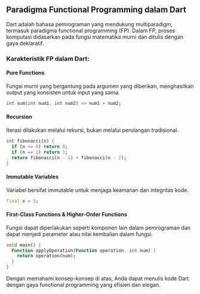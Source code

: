 ## Paradigma Functional Programming dalam Dart

Dart adalah bahasa pemrograman yang mendukung multiparadigm, termasuk paradigma functional programming (FP). Dalam FP, proses komputasi didasarkan pada fungsi matematika murni dan ditulis dengan gaya deklaratif.

### Karakteristik FP dalam Dart:

#### Pure Functions
Fungsi murni yang bergantung pada argumen yang diberikan, menghasilkan output yang konsisten untuk input yang sama.
```dart
int sum(int num1, int num2) => num1 + num2;
```

#### Recursion
Iterasi dilakukan melalui rekursi, bukan melalui perulangan tradisional.
```dart
int fibonacci(n) {
  if (n <= 0) return 0;
  if (n == 1) return 1;
  return fibonacci(n - 1) + fibonacci(n - 2);
}
```

#### Immutable Variables
Variabel bersifat immutable untuk menjaga keamanan dan integritas kode.
```dart
final x = 5;
```

#### First-Class Functions & Higher-Order Functions
Fungsi dapat diperlakukan seperti komponen lain dalam pemrograman dan dapat menjadi parameter atau nilai kembalian dalam fungsi.
```dart
void main() {
  Function applyOperation(Function operation, int num) {
    return operation(num);
  }
}
```

Dengan memahami konsep-konsep di atas, Anda dapat menulis kode Dart dengan gaya functional programming yang efisien dan elegan.
